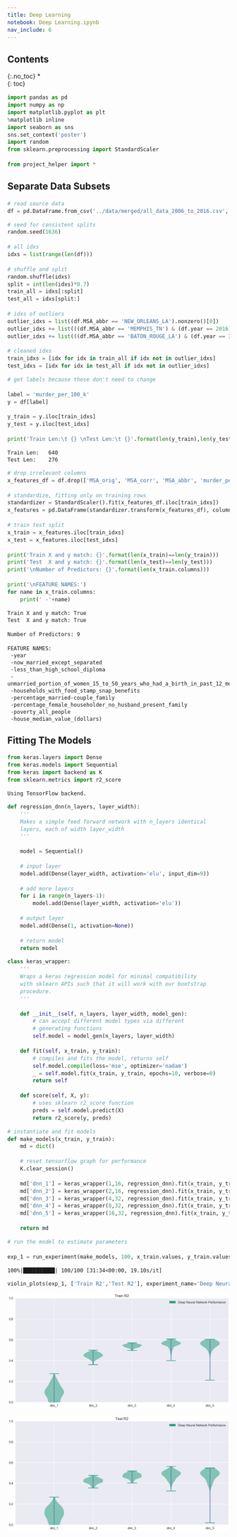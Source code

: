 ```yaml
---
title: Deep Learning
notebook: Deep Learning.ipynb
nav_include: 6
---
```


## Contents
{:.no_toc}
*  
{: toc}



```python
import pandas as pd
import numpy as np
import matplotlib.pyplot as plt
%matplotlib inline
import seaborn as sns
sns.set_context('poster')
import random
from sklearn.preprocessing import StandardScaler

from project_helper import *
```


## Separate Data Subsets



```python
# read source data
df = pd.DataFrame.from_csv('../data/merged/all_data_2006_to_2016.csv', index_col=None)
```




```python
# seed for consistent splits
random.seed(1636)

# all idxs
idxs = list(range(len(df)))

# shuffle and split
random.shuffle(idxs)
split = int(len(idxs)*0.7)
train_all = idxs[:split]
test_all = idxs[split:]

# idxs of outliers
outlier_idxs = list((df.MSA_abbr == 'NEW_ORLEANS_LA').nonzero()[0])
outlier_idxs += list(((df.MSA_abbr == 'MEMPHIS_TN') & (df.year == 2016)).nonzero()[0])
outlier_idxs += list(((df.MSA_abbr == 'BATON_ROUGE_LA') & (df.year == 2007)).nonzero()[0])

# cleaned idxs
train_idxs = [idx for idx in train_all if idx not in outlier_idxs]
test_idxs = [idx for idx in test_all if idx not in outlier_idxs]
```




```python
# get labels because these don't need to change

label = 'murder_per_100_k'
y = df[label]

y_train = y.iloc[train_idxs]
y_test = y.iloc[test_idxs]

print('Train Len:\t {} \nTest Len:\t {}'.format(len(y_train),len(y_test)))
```


    Train Len:	 640 
    Test Len:	 276




```python
# drop irrelevant columns
x_features_df = df.drop(['MSA_orig', 'MSA_corr', 'MSA_abbr', 'murder_per_100_k'], axis=1)

# standardize, fitting only on training rows
standardizer = StandardScaler().fit(x_features_df.iloc[train_idxs])
x_features = pd.DataFrame(standardizer.transform(x_features_df), columns=x_features_df.columns)

# train test split
x_train = x_features.iloc[train_idxs]
x_test = x_features.iloc[test_idxs]

print('Train X and y match: {}'.format(len(x_train)==len(y_train)))
print('Test  X and y match: {}'.format(len(x_test)==len(y_test)))
print('\nNumber of Predictors: {}'.format(len(x_train.columns)))

print('\nFEATURE NAMES:')
for name in x_train.columns:
    print(' -'+name)
```


    Train X and y match: True
    Test  X and y match: True
    
    Number of Predictors: 9
    
    FEATURE NAMES:
     -year
     -now_married_except_separated
     -less_than_high_school_diploma
     -unmarried_portion_of_women_15_to_50_years_who_had_a_birth_in_past_12_months
     -households_with_food_stamp_snap_benefits
     -percentage_married-couple_family
     -percentage_female_householder_no_husband_present_family
     -poverty_all_people
     -house_median_value_(dollars)


## Fitting The Models



```python
from keras.layers import Dense
from keras.models import Sequential
from keras import backend as K
from sklearn.metrics import r2_score
```


    Using TensorFlow backend.




```python
def regression_dnn(n_layers, layer_width):
    '''
    Makes a simple feed forward network with n_layers identical
    layers, each of width layer_width
    '''
    
    model = Sequential()
    
    # input layer
    model.add(Dense(layer_width, activation='elu', input_dim=9))
    
    # add more layers
    for i in range(n_layers-1):
        model.add(Dense(layer_width, activation='elu'))
        
    # output layer
    model.add(Dense(1, activation=None))
    
    # return model
    return model
```




```python
class keras_wrapper:
    '''
    Wraps a keras regression model for minimal compatibility
    with sklearn APIs such that it will work with our bootstrap
    procedure. 
    '''
    
    def __init__(self, n_layers, layer_width, model_gen):
        # can accept different model types via different
        # generating functions
        self.model = model_gen(n_layers, layer_width)

    def fit(self, x_train, y_train):
        # compiles and fits the model, returns self
        self.model.compile(loss='mse', optimizer='nadam')
        _ = self.model.fit(x_train, y_train, epochs=10, verbose=0)
        return self
        
    def score(self, X, y):
        # uses sklearn r2_score function
        preds = self.model.predict(X)
        return r2_score(y, preds)
```




```python
# instantiate and fit models
def make_models(x_train, y_train):
    md = dict()

    # reset tensorflow graph for performance
    K.clear_session()
    
    md['dnn_1'] = keras_wrapper(1,16, regression_dnn).fit(x_train, y_train)
    md['dnn_2'] = keras_wrapper(2,16, regression_dnn).fit(x_train, y_train)
    md['dnn_3'] = keras_wrapper(4,32, regression_dnn).fit(x_train, y_train)
    md['dnn_4'] = keras_wrapper(8,32, regression_dnn).fit(x_train, y_train)
    md['dnn_5'] = keras_wrapper(16,32, regression_dnn).fit(x_train, y_train)
    
    return md
```




```python
# run the model to estimate parameters

exp_1 = run_experiment(make_models, 100, x_train.values, y_train.values, x_test.values, y_test.values)
```


    100%|██████████| 100/100 [31:34<00:00, 19.10s/it]




```python
violin_plots(exp_1, ['Train R2','Test R2'], experiment_name='Deep Neural Network Performance', center_zero=False)
```



![png](Deep%20Learning_files/Deep%20Learning_12_0.png)



![png](Deep%20Learning_files/Deep%20Learning_12_1.png)

